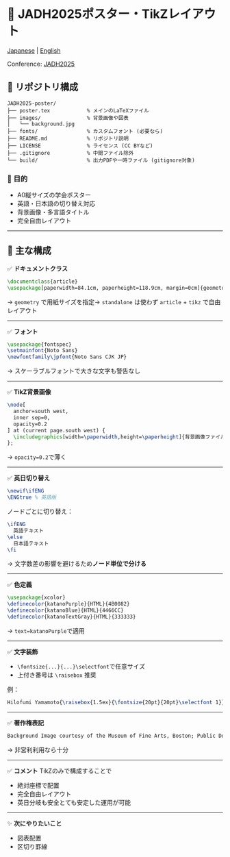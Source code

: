 # 📝 **JADH2025ポスター・TikZレイアウト**

[Japanese](README-ja.md) | [English](README.md)

Conference: [JADH2025](https://jadh2025.hmt.osaka-u.ac.jp/)

## 📂 **リポジトリ構成**

```
JADH2025-poster/
├── poster.tex            % メインのLaTeXファイル
├── images/               % 背景画像や図表
│   └── background.jpg
├── fonts/                % カスタムフォント (必要なら)
├── README.md             % リポジトリ説明
├── LICENSE               % ライセンス (CC BYなど)
├── .gitignore            % 中間ファイル除外
└── build/                % 出力PDFや一時ファイル (gitignore対象)
```

### 🎯 **目的**

- A0縦サイズの学会ポスター
- 英語・日本語の切り替え対応
- 背景画像・多言語タイトル
- 完全自由レイアウト

---

## 🌿 **主な構成**

✅ **ドキュメントクラス**

```latex
\documentclass{article}
\usepackage[paperwidth=84.1cm, paperheight=118.9cm, margin=0cm]{geometry}
```

→ `geometry` で用紙サイズを指定→ `standalone` は使わず `article` + `tikz` で自由レイアウト

---

✅ **フォント**

```latex
\usepackage{fontspec}
\setmainfont{Noto Sans}
\newfontfamily\jpfont{Noto Sans CJK JP}
```

→ スケーラブルフォントで大きな文字も警告なし

---

✅ **TikZ背景画像**

```latex
\node[
  anchor=south west,
  inner sep=0,
  opacity=0.2
] at (current page.south west) {
  \includegraphics[width=\paperwidth,height=\paperheight]{背景画像ファイル}
};
```

→ `opacity=0.2`で薄く

---

✅ **英日切り替え**

```latex
\newif\ifENG
\ENGtrue % 英語版
```

ノードごとに切り替え：

```latex
\ifENG
  英語テキスト
\else
  日本語テキスト
\fi
```

→ 文字数差の影響を避けるため**ノード単位で分ける**

---

✅ **色定義**

```latex
\usepackage{xcolor}
\definecolor{katanoPurple}{HTML}{4B0082}
\definecolor{katanoBlue}{HTML}{4466CC}
\definecolor{katanoTextGray}{HTML}{333333}
```

→ `text=katanoPurple`で適用

---

✅ **文字装飾**

- `\fontsize{...}{...}\selectfont`で任意サイズ
- 上付き番号は `\raisebox` 推奨

例：

```latex
Hilofumi Yamamoto{\raisebox{1.5ex}{\fontsize{20pt}{20pt}\selectfont 1}}
```

---

✅ **著作権表記**

```latex
Background Image courtesy of the Museum of Fine Arts, Boston; Public Domain
```

→ 非営利利用なら十分

---

✅ **コメント** TikZのみで構成することで

- 絶対座標で配置
- 完全自由レイアウト
- 英日分岐も安全とても安定した運用が可能

---

✨ **次にやりたいこと**

- 図表配置
- 区切り罫線
